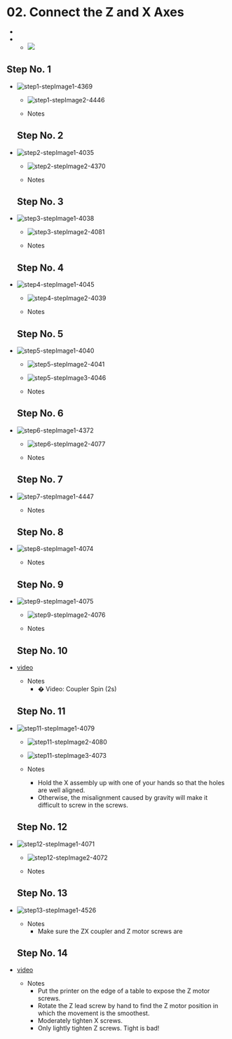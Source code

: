 # 02. Connect the Z and X Axes

   -
   -    - ![](https://d17kynu4zpq5hy.cloudfront.net/igi/imade3d/CICexJjl2K56OJkQ.medium)


  ## Step No. 1

- ![step1-stepImage1-4369](https://d17kynu4zpq5hy.cloudfront.net/igi/imade3d/t2lMYAtWj4XC6qRj.medium)
     - ![step1-stepImage2-4446](https://d17kynu4zpq5hy.cloudfront.net/igi/imade3d/mlPExJgf44Snexf5.medium)

   - Notes

  ## Step No. 2

- ![step2-stepImage1-4035](https://d17kynu4zpq5hy.cloudfront.net/igi/imade3d/bPQqfMYY6xJALBhU.medium)
     - ![step2-stepImage2-4370](https://d17kynu4zpq5hy.cloudfront.net/igi/imade3d/HkTtshNE4BD6vrJB.medium)

   - Notes

  ## Step No. 3

- ![step3-stepImage1-4038](https://d17kynu4zpq5hy.cloudfront.net/igi/imade3d/HONgsaPVkXu6NqOs.medium)
     - ![step3-stepImage2-4081](https://d17kynu4zpq5hy.cloudfront.net/igi/imade3d/pepd3QCbylnsVDMn.medium)

   - Notes

  ## Step No. 4

- ![step4-stepImage1-4045](https://d17kynu4zpq5hy.cloudfront.net/igi/imade3d/fFkfrZmqEEeRJrdX.medium)
     - ![step4-stepImage2-4039](https://d17kynu4zpq5hy.cloudfront.net/igi/imade3d/KGVIM5dBSl1GUOgf.medium)

   - Notes

  ## Step No. 5

- ![step5-stepImage1-4040](https://d17kynu4zpq5hy.cloudfront.net/igi/imade3d/GD1GHhvbsV32tdfJ.medium)
     - ![step5-stepImage2-4041](https://d17kynu4zpq5hy.cloudfront.net/igi/imade3d/DtVaQoJBCfZiWmHO.medium)
     - ![step5-stepImage3-4046](https://d17kynu4zpq5hy.cloudfront.net/igi/imade3d/TnIUalWX4ncKxvwm.medium)

   - Notes

  ## Step No. 6

- ![step6-stepImage1-4372](https://d17kynu4zpq5hy.cloudfront.net/igi/imade3d/ZZaSYnrUeOYwDGi1.medium)
     - ![step6-stepImage2-4077](https://d17kynu4zpq5hy.cloudfront.net/igi/imade3d/pVOcoGYEJk4F12dg.medium)

   - Notes

  ## Step No. 7

- ![step7-stepImage1-4447](https://d17kynu4zpq5hy.cloudfront.net/igi/imade3d/EVKhaRueLJUkixsC.medium)

   - Notes

  ## Step No. 8

- ![step8-stepImage1-4074](https://d17kynu4zpq5hy.cloudfront.net/igi/imade3d/iQS62jRVgKZvXmAK.medium)

   - Notes

  ## Step No. 9

- ![step9-stepImage1-4075](https://d17kynu4zpq5hy.cloudfront.net/igi/imade3d/4rbkJXtVSVEgsWEt.medium)
     - ![step9-stepImage2-4076](https://d17kynu4zpq5hy.cloudfront.net/igi/imade3d/EZytwemOmIMtSUW4.medium)

   - Notes

  ## Step No. 10

- [video](https://dozuki-guide-objects.s3.amazonaws.com/igo/video/imade3d/B5ikyV6ZvTGhnCRl_MP4_720.mp4)

   - Notes
     - � Video: Coupler Spin (2s)

  ## Step No. 11

- ![step11-stepImage1-4079](https://d17kynu4zpq5hy.cloudfront.net/igi/imade3d/OSsEA6bswoStWIU5.medium)
     - ![step11-stepImage2-4080](https://d17kynu4zpq5hy.cloudfront.net/igi/imade3d/ObYjf6eYTNWJfcLC.medium)
     - ![step11-stepImage3-4073](https://d17kynu4zpq5hy.cloudfront.net/igi/imade3d/yLj3ffvOFt6GqhAm.medium)

   - Notes
     - Hold the X assembly up with one of your hands so that the holes are well aligned.
     - Otherwise, the misalignment caused by gravity will make it difficult to screw in the screws.

  ## Step No. 12

- ![step12-stepImage1-4071](https://d17kynu4zpq5hy.cloudfront.net/igi/imade3d/yXiiQdiDobsY1JXX.medium)
     - ![step12-stepImage2-4072](https://d17kynu4zpq5hy.cloudfront.net/igi/imade3d/uZpEtSp21kOlaR6I.medium)

   - Notes

  ## Step No. 13

- ![step13-stepImage1-4526](https://d17kynu4zpq5hy.cloudfront.net/igi/imade3d/wpfZtduYYGhHXPWm.medium)

   - Notes
     - Make sure the  ZX  coupler and Z motor screws are

  ## Step No. 14

- [video](https://dozuki-guide-objects.s3.amazonaws.com/igo/video/imade3d/5BXScey1xeQNmTEC_MP4_720.mp4)

   - Notes
     - Put the printer on the edge of a table to expose the Z motor screws.
     - Rotate the Z lead screw by hand to find the Z motor position in which the movement is the smoothest.
     - Moderately tighten X screws.
     - Only lightly tighten Z screws. Tight is bad!

